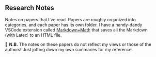 ## Research Notes

Notes on papers that I've read. Papers are roughly organized into categories, and each paper has its own folder. I have a handy-dandy VSCode extension called [Markdown+Math](https://marketplace.visualstudio.com/items?itemName=goessner.mdmath) that saves all the Markdown (with Latex) to an HTML file. 

🚨 **N.B.** The notes on these papers do not reflect my views or those of the authors! Just jotting down my own summaries for my reference.